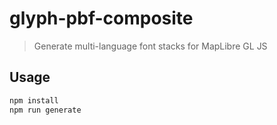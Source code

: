 # glyph-pbf-composite

> Generate multi-language font stacks for MapLibre GL JS

## Usage

```bash
npm install
npm run generate
```
